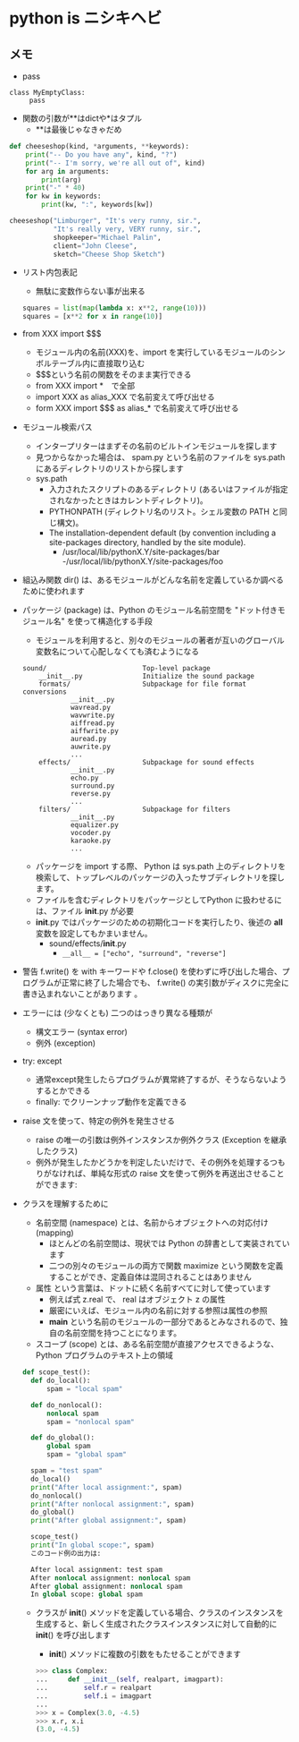 # python is ニシキヘビ

## メモ

- pass

```pyhon
class MyEmptyClass:
     pass
```

- 関数の引数が\*\*はdictや\*はタプル
  - \*\*は最後じゃなきゃだめ

```python
def cheeseshop(kind, *arguments, **keywords):
    print("-- Do you have any", kind, "?")
    print("-- I'm sorry, we're all out of", kind)
    for arg in arguments:
        print(arg)
    print("-" * 40)
    for kw in keywords:
        print(kw, ":", keywords[kw])

cheeseshop("Limburger", "It's very runny, sir.",
           "It's really very, VERY runny, sir.",
           shopkeeper="Michael Palin",
           client="John Cleese",
           sketch="Cheese Shop Sketch")
```

- リスト内包表記

  - 無駄に変数作らない事が出来る

  ```python
  squares = list(map(lambda x: x**2, range(10)))
  squares = [x**2 for x in range(10)]
  ```

- from XXX import $$$

  - モジュール内の名前(XXX)を、import を実行しているモジュールのシンボルテーブル内に直接取り込む
  - $$$という名前の関数をそのまま実行できる
  - from XXX import *　で全部
  - import XXX as alias_XXX で名前変えて呼び出せる
  - form XXX import $$$ as alias\_\* で名前変えて呼び出せる

- モジュール検索パス

  - インタープリターはまずその名前のビルトインモジュールを探します
  - 見つからなかった場合は、 spam.py という名前のファイルを sys.path にあるディレクトリのリストから探します
  - sys.path
    - 入力されたスクリプトのあるディレクトリ (あるいはファイルが指定されなかったときはカレントディレクトリ)。
    - PYTHONPATH (ディレクトリ名のリスト。シェル変数の PATH と同じ構文)。
    - The installation-dependent default (by convention including a site-packages directory, handled by the site module).
      - /usr/local/lib/pythonX.Y/site-packages/bar
        -/usr/local/lib/pythonX.Y/site-packages/foo

- 組込み関数 dir() は、あるモジュールがどんな名前を定義しているか調べるために使われます

- パッケージ (package) は、Python のモジュール名前空間を "ドット付きモジュール名" を使って構造化する手段

  - モジュールを利用すると、別々のモジュールの著者が互いのグローバル変数名について心配しなくても済むようになる

  ```dir
  sound/                        Top-level package
      __init__.py               Initialize the sound package
      formats/                  Subpackage for file format conversions
              __init__.py
              wavread.py
              wavwrite.py
              aiffread.py
              aiffwrite.py
              auread.py
              auwrite.py
              ...
      effects/                  Subpackage for sound effects
              __init__.py
              echo.py
              surround.py
              reverse.py
              ...
      filters/                  Subpackage for filters
              __init__.py
              equalizer.py
              vocoder.py
              karaoke.py
              ...
  ```

  - パッケージを import する際、 Python は sys.path 上のディレクトリを検索して、トップレベルのパッケージの入ったサブディレクトリを探します。
  - ファイルを含むディレクトリをパッケージとしてPython に扱わせるには、ファイル __init__.py が必要
  - __init__.py ではパッケージのための初期化コードを実行したり、後述の __all__ 変数を設定してもかまいません。
    - sound/effects/__init__.py
      - `__all__ = ["echo", "surround", "reverse"]`

- 警告 f.write() を with キーワードや f.close() を使わずに呼び出した場合、プログラムが正常に終了した場合でも、 f.write() の実引数がディスクに完全に 書き込まれないことがあります 。

- エラーには (少なくとも) 二つのはっきり異なる種類が

  - 構文エラー (syntax error)
  - 例外 (exception)

- try: except

  - 通常except発生したらプログラムが異常終了するが、そうならないようするとかできる
  - finally: でクリーンナップ動作を定義できる

- raise 文を使って、特定の例外を発生させる

  - raise の唯一の引数は例外インスタンスか例外クラス (Exception を継承したクラス)
  - 例外が発生したかどうかを判定したいだけで、その例外を処理するつもりがなければ、単純な形式の raise 文を使って例外を再送出させることができます:

- クラスを理解するために

  - 名前空間 (namespace) とは、名前からオブジェクトへの対応付け (mapping)
    - ほとんどの名前空間は、現状では Python の辞書として実装されています
    - 二つの別々のモジュールの両方で関数 maximize という関数を定義することができ、定義自体は混同されることはありません
  - 属性 という言葉は、ドットに続く名前すべてに対して使っています
    - 例えば式 z.real で、 real はオブジェクト z の属性
    - 厳密にいえば、モジュール内の名前に対する参照は属性の参照
    - __main__ という名前のモジュールの一部分であるとみなされるので、独自の名前空間を持つことになります。
  - スコープ (scope) とは、ある名前空間が直接アクセスできるような、 Python プログラムのテキスト上の領域

  ```python
  def scope_test():
    def do_local():
        spam = "local spam"

    def do_nonlocal():
        nonlocal spam
        spam = "nonlocal spam"

    def do_global():
        global spam
        spam = "global spam"

    spam = "test spam"
    do_local()
    print("After local assignment:", spam)
    do_nonlocal()
    print("After nonlocal assignment:", spam)
    do_global()
    print("After global assignment:", spam)

    scope_test()
    print("In global scope:", spam)
    このコード例の出力は:

    After local assignment: test spam
    After nonlocal assignment: nonlocal spam
    After global assignment: nonlocal spam
    In global scope: global spam
  ```

  - クラスが __init__() メソッドを定義している場合、クラスのインスタンスを生成すると、新しく生成されたクラスインスタンスに対して自動的に __init__() を呼び出します

    - __init__() メソッドに複数の引数をもたせることができます

    ```python
    >>> class Complex:
    ...     def __init__(self, realpart, imagpart):
    ...         self.r = realpart
    ...         self.i = imagpart
    ...
    >>> x = Complex(3.0, -4.5)
    >>> x.r, x.i
    (3.0, -4.5)
    ```
